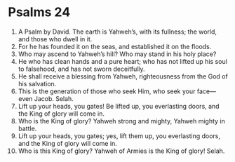 ﻿
# Psalms 24
1. A Psalm by David. The earth is Yahweh’s, with its fullness; the world, and those who dwell in it. 
2. For he has founded it on the seas, and established it on the floods. 
3. Who may ascend to Yahweh’s hill? Who may stand in his holy place? 
4. He who has clean hands and a pure heart; who has not lifted up his soul to falsehood, and has not sworn deceitfully. 
5. He shall receive a blessing from Yahweh, righteousness from the God of his salvation. 
6. This is the generation of those who seek Him, who seek your face—even Jacob. Selah. 
7. Lift up your heads, you gates! Be lifted up, you everlasting doors, and the King of glory will come in. 
8. Who is the King of glory? Yahweh strong and mighty, Yahweh mighty in battle. 
9. Lift up your heads, you gates; yes, lift them up, you everlasting doors, and the King of glory will come in. 
10. Who is this King of glory? Yahweh of Armies is the King of glory! Selah. 
